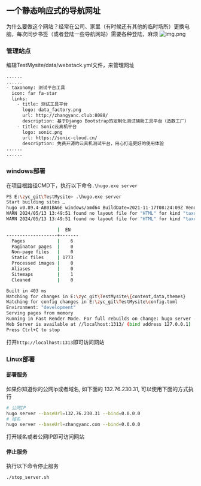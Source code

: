 ## 一个静态响应式的导航网址
为什么要做这个网站？经常在公司、家里（有时候还有其他的临时场所）更换电脑，每次同步书签（或者登陆一些导航网站）需要各种登陆，麻烦
![img.png](http://cdn.zhangyanc.club/cdn/readme/%E5%AF%BC%E8%88%AA.jpg)


### 管理站点
编辑TestMysite/data/webstack.yml文件，来管理网址
```txt
......
......
- taxonomy: 测试平台工具
  icon: far fa-star
  links:
    - title: 测试工具平台
      logo: data_factory.png
      url: http://zhangyanc.club:8088/
      description: 基于Django Bootstrap的定制化测试辅助工具平台（造数工厂）
    - title: Sonic云真机平台
      logo: sonic.png
      url: https://sonic-cloud.cn/
      description: 免费开源的云真机测试平台，用心打造更好的使用体验
......
......
```

### windows部署
在项目根路径CMD下，执行以下命令`.\hugo.exe server`
```bash
PS E:\zyc_git\TestMysite> .\hugo.exe server
Start building sites … 
hugo v0.89.4-AB01BA6E windows/amd64 BuildDate=2021-11-17T08:24:09Z VendorInfo=gohugoio
WARN 2024/05/13 13:49:51 found no layout file for "HTML" for kind "taxonomy": You should create a template file which matches Hugo Layouts Lookup Rules for this combination.
WARN 2024/05/13 13:49:51 found no layout file for "HTML" for kind "taxonomy": You should create a template file which matches Hugo Layouts Lookup Rules for this combination.

                   |  EN
-------------------+-------
  Pages            |    6
  Paginator pages  |    0
  Non-page files   |    0
  Static files     | 1773
  Processed images |    0
  Aliases          |    0
  Sitemaps         |    1
  Cleaned          |    0

Built in 403 ms
Watching for changes in E:\zyc_git\TestMysite\{content,data,themes}
Watching for config changes in E:\zyc_git\TestMysite\config.toml
Environment: "development"
Serving pages from memory
Running in Fast Render Mode. For full rebuilds on change: hugo server --disableFastRender
Web Server is available at //localhost:1313/ (bind address 127.0.0.1)
Press Ctrl+C to stop
```
打开`http://localhost:1313`即可访问网站

### Linux部署
#### 部署服务
如果你知道你的公网Ip或者域名, 如下面的 132.76.230.31, 可以使用下面的方式执行
```bash
# 公网IP
hugo server --baseUrl=132.76.230.31 --bind=0.0.0.0
# 域名
hugo server --baseUrl=zhangyanc.com --bind=0.0.0.0
```
打开域名或者公网IP即可访问网站

#### 停止服务
执行以下命令停止服务
```bash
./stop_server.sh
```